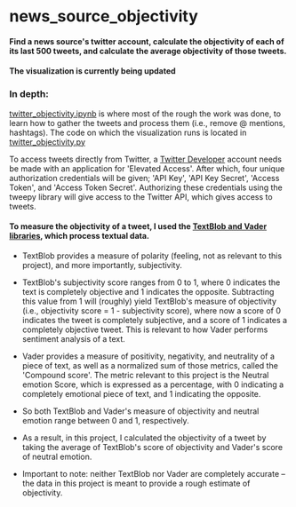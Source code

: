 # news_source_objectivity
#### Find a news source's twitter account, calculate the objectivity of each of its last 500 tweets, and calculate the average objectivity of those tweets.


#### The visualization is currently being updated

### In depth:
[twitter_objectivity.ipynb](https://github.com/HzaRashid/news_source_objectivity/blob/main/twitter_objectivity.ipynb) is where most of the rough the work was done, to learn how to gather the tweets and process them (i.e., remove @ mentions, hashtags). The code on which the visualization runs is located in  [twitter_objectivity.py](https://github.com/HzaRashid/news_source_objectivity/blob/main/twitter_objectivity.py)

To access tweets directly from Twitter, a [Twitter Developer](https://developer.twitter.com/en) account needs be made with an application for 'Elevated Access'. After which, four unique authorization credentials will be given; 'API Key', 'API Key Secret', 'Access Token', and 'Access Token Secret'. Authorizing these credentials using the tweepy library will give access to the Twitter API, which gives access to tweets.

#### To measure the objectivity of a tweet, I used the [TextBlob and Vader libraries](https://towardsdatascience.com/sentiment-analysis-vader-or-textblob-ff25514ac540), which process textual data. 

- TextBlob provides a measure of polarity (feeling, not as relevant to this project), and more importantly, subjectivity. 
- TextBlob's subjectivity score ranges from 0 to 1, where 0 indicates the text is completely objective and 1 indicates the opposite. Subtracting this value from 1 will (roughly) yield TextBlob's measure of objectivity (i.e., objectivity score = 1 - subjectivity score), where now a score of 0 indicates the tweet is completely subjective, and a score of 1 indicates a completely objective tweet. This is relevant to how Vader performs sentiment analysis of a text.

 - Vader provides a measure of positivity, negativity, and neutrality of a piece of text, as well as a normalized sum of those metrics, called the 'Compound score'.  The metric relevant to this project is the Neutral emotion Score, which is expressed as a percentage, with 0 indicating a completely emotional piece of text, and 1 indicating the opposite. 
 
 - So both TextBlob and Vader's measure of objectivity and neutral emotion range between 0 and 1, respectively.
 - As a result, in this project, I calculated the objectivity of a tweet by taking the average of TextBlob's score of objectivity and Vader's score of neutral emotion.

- Important to note: neither TextBlob nor Vader are completely accurate – the data in this project is meant to provide a rough estimate of objectivity.
